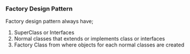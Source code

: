 ### Factory Design Pattern

Factory design pattern always have;
 1) SuperClass or Interfaces
 2) Normal classes that extends or implements class or interfaces
 3) Factory Class from where objects for each normal classes are created